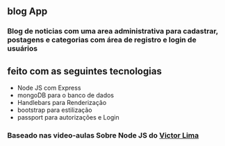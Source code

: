 ## blog App

### Blog de noticias com uma area administrativa para cadastrar, postagens e categorias com área de registro e login de usuários

## feito com as seguintes tecnologias

- Node JS com Express
- mongoDB para o banco de dados
- Handlebars para Renderização
- bootstrap para estilização
- passport para autorizações e Login

### Baseado nas video-aulas Sobre Node JS do [Victor Lima](https://www.youtube.com/@GuiadoProgramador)
